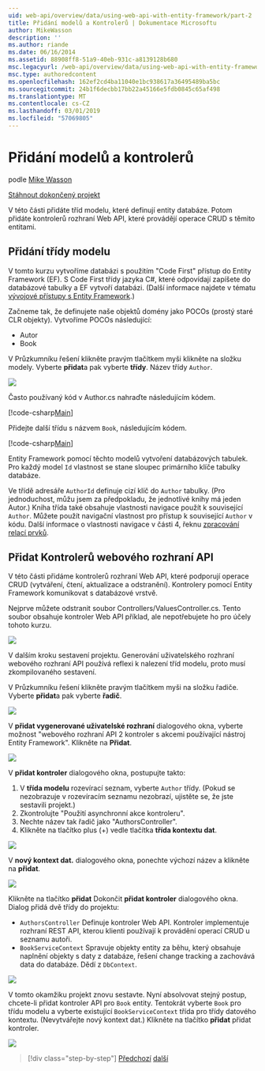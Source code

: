 ```yaml
---
uid: web-api/overview/data/using-web-api-with-entity-framework/part-2
title: Přidání modelů a Kontrolerů | Dokumentace Microsoftu
author: MikeWasson
description: ''
ms.author: riande
ms.date: 06/16/2014
ms.assetid: 88908ff8-51a9-40eb-931c-a8139128b680
msc.legacyurl: /web-api/overview/data/using-web-api-with-entity-framework/part-2
msc.type: authoredcontent
ms.openlocfilehash: 162ef2cd4ba11040e1bc938617a36495489ba5bc
ms.sourcegitcommit: 24b1f6decbb17bb22a45166e5fdb0845c65af498
ms.translationtype: MT
ms.contentlocale: cs-CZ
ms.lasthandoff: 03/01/2019
ms.locfileid: "57069805"
---
```

<a name="add-models-and-controllers"></a>Přidání modelů a kontrolerů
====================
podle [Mike Wasson](https://github.com/MikeWasson)

[Stáhnout dokončený projekt](https://github.com/MikeWasson/BookService)

V této části přidáte tříd modelu, které definují entity databáze. Potom přidáte kontrolerů rozhraní Web API, které provádějí operace CRUD s těmito entitami.

## <a name="add-model-classes"></a>Přidání třídy modelu

V tomto kurzu vytvoříme databázi s použitím "Code First" přístup do Entity Framework (EF). S Code First třídy jazyka C#, které odpovídají zapíšete do databázové tabulky a EF vytvoří databázi. (Další informace najdete v tématu [vývojové přístupy s Entity Framework](https://msdn.microsoft.com/library/ms178359%28v=vs.110%29.aspx#dbfmfcf).)

Začneme tak, že definujete naše objektů domény jako POCOs (prostý staré CLR objekty). Vytvoříme POCOs následující:

- Autor
- Book

V Průzkumníku řešení klikněte pravým tlačítkem myši klikněte na složku modely. Vyberte **přidat**a pak vyberte **třídy**. Název třídy `Author`.

![](part-2/_static/image1.png)

Často používaný kód v Author.cs nahraďte následujícím kódem.

[!code-csharp[Main](part-2/samples/sample1.cs)]

Přidejte další třídu s názvem `Book`, následujícím kódem.

[!code-csharp[Main](part-2/samples/sample2.cs)]

Entity Framework pomocí těchto modelů vytvoření databázových tabulek. Pro každý model `Id` vlastnost se stane sloupec primárního klíče tabulky databáze.

Ve třídě adresáře `AuthorId` definuje cizí klíč do `Author` tabulky. (Pro jednoduchost, můžu jsem za předpokladu, že jednotlivé knihy má jeden Autor.) Kniha třída také obsahuje vlastnosti navigace použít k související `Author`. Můžete použít navigační vlastnost pro přístup k související `Author` v kódu. Další informace o vlastnosti navigace v části 4, řeknu [zpracování relací prvků](part-4.md).

## <a name="add-web-api-controllers"></a>Přidat Kontrolerů webového rozhraní API

V této části přidáme kontrolerů rozhraní Web API, které podporují operace CRUD (vytváření, čtení, aktualizace a odstranění). Kontrolery pomocí Entity Framework komunikovat s databázové vrstvě.

Nejprve můžete odstranit soubor Controllers/ValuesController.cs. Tento soubor obsahuje kontroler Web API příklad, ale nepotřebujete ho pro účely tohoto kurzu.

![](part-2/_static/image2.png)

V dalším kroku sestavení projektu. Generování uživatelského rozhraní webového rozhraní API používá reflexi k nalezení tříd modelu, proto musí zkompilovaného sestavení.

V Průzkumníku řešení klikněte pravým tlačítkem myši na složku řadiče. Vyberte **přidat**a pak vyberte **řadič**.

![](part-2/_static/image3.png)

V **přidat vygenerované uživatelské rozhraní** dialogového okna, vyberte možnost "webového rozhraní API 2 kontroler s akcemi používající nástroj Entity Framework". Klikněte na **Přidat**.

![](part-2/_static/image4.png)

V **přidat kontroler** dialogového okna, postupujte takto:

1. V **třída modelu** rozevírací seznam, vyberte `Author` třídy. (Pokud se nezobrazuje v rozevíracím seznamu nezobrazí, ujistěte se, že jste sestavili projekt.)
2. Zkontrolujte "Použití asynchronní akce kontroleru".
3. Nechte název tak řadič jako &quot;AuthorsController&quot;.
4. Klikněte na tlačítko plus (+) vedle tlačítka **třída kontextu dat**.

![](part-2/_static/image5.png)

V **nový kontext dat.** dialogového okna, ponechte výchozí název a klikněte na **přidat**.

![](part-2/_static/image6.png)

Klikněte na tlačítko **přidat** Dokončit **přidat kontroler** dialogového okna. Dialog přidá dvě třídy do projektu:

- `AuthorsController` Definuje kontroler Web API. Kontroler implementuje rozhraní REST API, kterou klienti používají k provádění operací CRUD u seznamu autoři.
- `BookServiceContext` Spravuje objekty entity za běhu, který obsahuje naplnění objekty s daty z databáze, řešení change tracking a zachovává data do databáze. Dědí z `DbContext`.

![](part-2/_static/image7.png)

V tomto okamžiku projekt znovu sestavte. Nyní absolvovat stejný postup, chcete-li přidat kontroler API pro `Book` entity. Tentokrát vyberte `Book` pro třídu modelu a vyberte existující `BookServiceContext` třída pro třídy datového kontextu. (Nevytvářejte nový kontext dat.) Klikněte na tlačítko **přidat** přidat kontroler.

![](part-2/_static/image8.png)

> [!div class="step-by-step"]
> [Předchozí](part-1.md)
> [další](part-3.md)
